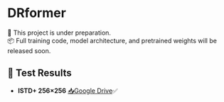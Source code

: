 # DRformer


🚧 This project is under preparation.  
📦 Full training code, model architecture, and pretrained weights will be released soon.
<!--
## 🔗 Pretrained Weights

We provide pretrained weights for DRformer trained on several benchmark datasets. You can download them from the links below:

- **ISTD**[📥Google Drive]()

- **ISTD 256×256**[📥Google Drive]()

- **ISTD+ 256×256**[📥Google Drive]()

- **SRD 256×256**[📥Google Drive]()
-->

## 🧪 Test Results

<!--* **ISTD**
  [📥Google Drive](https://drive.google.com/your-link-to-image-A)

* **ISTD 256×256**
  [📥Google Drive](https://drive.google.com/your-link-to-image-B)
-->
* **ISTD+ 256×256**
  [📥Google Drive](https://drive.google.com/file/d/1E01m_T_siNpQvtljWG7v7bLZ4FsjBhIY/view?usp=drive_link)✅
<!--
* **SRD 256×256**
  [📥 Google Drive](https://drive.google.com/your-link-to-image-B)
-->